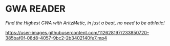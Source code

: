 # **GWA READER**
_Find the Highest GWA with AritzMetic, in just a beat, no need to be athletic!_

https://user-images.githubusercontent.com/112628197/233850720-385baf0f-08d8-4057-9bc2-2b3402140fe7.mp4

